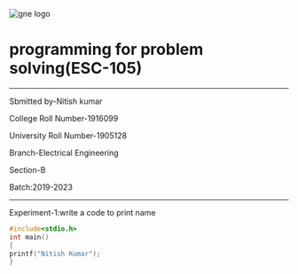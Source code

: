 ![gne logo](https://www.gndec.ac.in/sites/default/logo.png)
# programming for problem solving(ESC-105)
------------------
Sbmitted by-Nitish kumar

College Roll Number-1916099

University Roll Number-1905128

Branch-Electrical Engineering

Section-B

Batch:2019-2023

-------------
Experiment-1:write a code to print name
```C
#include<stdio.h>
int main()
{
printf("Nitish Kumar");
}
```

